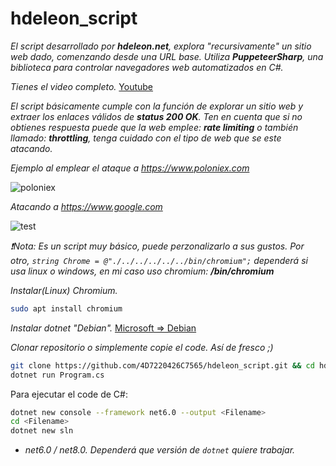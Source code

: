 # hdeleon_script
*El script desarrollado por **hdeleon.net**, explora "recursivamente" un sitio web dado, comenzando desde una URL base. Utiliza **PuppeteerSharp**, una biblioteca para controlar navegadores web automatizados en C#.*

*Tienes el video completo.*
[Youtube](https://www.youtube.com/watch?v=nwPCmrkSKqE)

*El script básicamente cumple con la función de explorar un sitio web y extraer los enlaces válidos de **status 200 OK**. Ten en cuenta que si no obtienes respuesta puede que la web emplee: **rate limiting** o también llamado: **throttling**, tenga cuidado con el tipo de web que se este atacando.*

*Ejemplo al emplear el ataque a https://www.poloniex.com*

![poloniex](https://github.com/4D7220426C7565/hdeleon_script/assets/171493198/9856b5ea-fd2b-42b0-9820-ff07121dcff4)

*Atacando a https://www.google.com*

![test](https://github.com/4D7220426C7565/hdeleon_script/assets/171493198/6a969599-4c6f-44b9-80a1-9f39fb0d2429)

*❗Nota: Es un script muy básico, puede perzonalizarlo a sus gustos. Por otro, ```string Chrome = @"./../../../../../bin/chromium";``` dependerá si usa linux o windows, en mi caso uso chromium: **/bin/chromium***

*Instalar(Linux) Chromium.*
```sh
sudo apt install chromium
```

*Instalar dotnet "Debian".*
[Microsoft => Debian](https://learn.microsoft.com/en-us/dotnet/core/install/linux-debian)

*Clonar repositorio o simplemente copie el code. Así de fresco ;)*

```sh
git clone https://github.com/4D7220426C7565/hdeleon_script.git && cd hdeleon_script
dotnet run Program.cs
```

Para ejecutar el code de C#:

```sh
dotnet new console --framework net6.0 --output <Filename>
cd <Filename>
dotnet new sln
```
- *net6.0 / net8.0. Dependerá que versión de ```dotnet``` quiere trabajar.*
